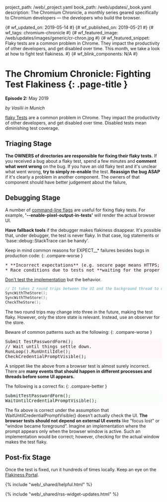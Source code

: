 project_path: /web/_project.yaml
book_path: /web/updates/_book.yaml
description: The Chromium Chronicle, a monthly series geared specifically to Chromium developers — the developers who build the browser.

{# wf_updated_on: 2019-05-14 #}
{# wf_published_on: 2019-05-21 #}
{# wf_tags: chromium-chronicle #}
{# wf_featured_image: /web/updates/images/generic/cr-chron.jpg #}
{# wf_featured_snippet: Flaky tests are a common problem in Chrome. They impact the productivity of other developers, and get disabled over time. This month, we take a look at how to fight test flakiness. #}
{# wf_blink_components: N/A #}

<style>
  body:not(.devsite-dark-code) pre.prettyprint.cc-bad {
    background-color: #fff7f7;
  }
  body:not(.devsite-dark-code) pre.prettyprint.cc-good {
    background-color: #f7fff7;
  }
</style>

# The Chromium Chronicle: Fighting Test Flakiness {: .page-title }

**Episode 2:** May 2019

*by Vasilii in Munich*

[flaky Tests][flaky-tests-context] are a common problem in Chrome. They
impact the productivity of other developers, and get disabled over time.
Disabled tests mean diminishing test coverage.

## Triaging Stage

**The OWNERS of directories are responsible for fixing their flaky tests.**
If you received a bug about a flaky test, spend a few minutes and
**comment what went wrong** on the bug. If you have an old flaky test and
it's unclear what went wrong, **try to simply re-enable** the test.
**Reassign the bug ASAP** if it's clearly a problem in another component.
The owners of that component should have better judgement about the failure,

## Debugging Stage

A number of [command-line flags][useful-command-lines] are useful for
fixing flaky tests. For example, **'--enable-pixel-output-in-tests'**
will render the actual browser UI.

**Have fallback tools** if the debugger makes flakiness disappear. It's
possible that, under debugger, the test is never flaky. In that case, log
statements or 'base::debug::StackTrace can be handy'.

Keep in mind common reasons for EXPECT__* failures besides bugs in production
code:
{: .compare-worse }

<pre class="prettyprint cc-bad lang-cpp">
* **Incorrect expectations** (e.g. secure page means HTTPS; it can be a localhost instead).
* Race conditions due to tests not **waiting for the proper event.**
</pre>

[Don't test the implementation][not-implementation] but the behavior.

```cpp
// It takes 2 round trips between the UI and the background thread to complete.
SyncWithTheStore();
SyncWithTheStore();
CheckTheStore();
```
The two round trips may change into three in the future, making the test flaky.
However, only the store state is relevant. Instead, use an observer for the
store.

Beware of common patterns such as the following:
{: .compare-worse }

<pre class="prettyprint cc-bad lang-cpp">
Submit TestPasswordForm();
// Wait until things settle down.
RunLoop().RunUntilIdle();
CheckCredentialPromptVisible();
</pre>

A snippet like the above from a browser test is almost surely incorrect.
There are <b>many events that should happen in different processes and
threads before some UI appears.</b>

The following is a correct fix:
{: .compare-better }

<pre class="prettyprint cc-good lang-cpp">
SubmitTestPasswordForm();
WaitUntilCredentialPromptVisible();
</pre>

The fix above is correct under the assumption that
WaitUntilCredentialPromptVisible() doesn’t actually check the UI.
**The browser tests should not depend on external UI events** like "focus lost"
or “window became foreground”. Imagine an implementation where the prompt
appears only when the browser window is active. Such an implementation
would be correct; however, checking for the actual window makes the test flaky.

## Post-fix Stage

Once the test is fixed, run it hundreds of times locally. Keep an eye on the
[Flakiness Portal][flakiness-portal].


{% include "web/_shared/helpful.html" %}

{% include "web/_shared/rss-widget-updates.html" %}

[flaky-tests-context]: https://www.chromium.org/developers/tree-sheriffs/sheriff-details-chromium/handling-a-failing-test
[useful-command-lines]: https://www.chromium.org/developers/testing/browser-tests
[not-implementation]: https://testing.googleblog.com/2013/08/testing-on-toilet-test-behavior-not.html
[flakiness-portal]: https://analysis.chromium.org/p/chromium/flake-portal
